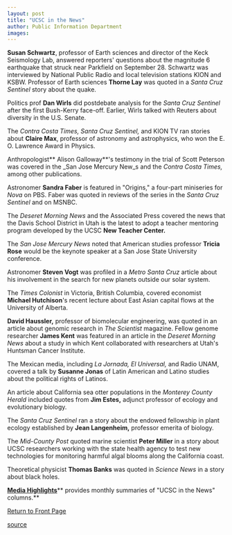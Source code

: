 ```yaml
---
layout: post
title: "UCSC in the News"
author: Public Information Department
images:
---
```


**Susan Schwartz**, professor of Earth sciences and director of the Keck Seismology Lab, answered reporters' questions about the magnitude 6 earthquake that struck near Parkfield on September 28. Schwartz was interviewed by National Public Radio and local television stations KION and KSBW. Professor of Earth sciences **Thorne Lay** was quoted in a _Santa Cruz Sentinel_ story about the quake.

Politics prof **Dan Wirls** did postdebate analysis for the _Santa Cruz Sentinel_ after the first Bush-Kerry face-off. Earlier, Wirls talked with Reuters about diversity in the U.S. Senate.

The _Contra Costa Times, Santa Cruz Sentinel,_ and KION TV ran stories about **Claire Max**, professor of astronomy and astrophysics, who won the E. O. Lawrence Award in Physics.

Anthropologist** Alison Galloway**'s testimony in the trial of Scott Peterson was covered in the _San Jose Mercury New_s and the _Contra Costa Times,_ among other publications.

Astronomer **Sandra Faber** is featured in "Origins," a four-part miniseries for _Nova_ on PBS. Faber was quoted in reviews of the series in the _Santa Cruz Sentinel_ and on MSNBC.

The _Deseret Morning News_ and the Associated Press covered the news that the Davis School District in Utah is the latest to adopt a teacher mentoring program developed by the UCSC **New Teacher Center.**

The _San Jose Mercury News_ noted that American studies professor **Tricia Rose** would be the keynote speaker at a San Jose State University conference.

Astronomer **Steven Vogt** was profiled in a _Metro Santa Cruz_ article about his involvement in the search for new planets outside our solar system.

The _Times Colonist_ in Victoria, British Columbia, covered economist **Michael Hutchison**'s recent lecture about East Asian capital flows at the University of Alberta.

**David Haussler,** professor of biomolecular engineering, was quoted in an article about genomic research in _The Scientist_ magazine. Fellow genome researcher **James Kent** was featured in an article in the _Deseret Morning News_ about a study in which Kent collaborated with researchers at Utah's Huntsman Cancer Institute.

The Mexican media, including _La Jornada, El Universal,_ and Radio UNAM, covered a talk by **Susanne Jonas** of Latin American and Latino studies about the political rights of Latinos.  

An article about California sea otter populations in the _Monterey County Herald_ included quotes from **Jim Estes,** adjunct professor of ecology and evolutionary biology.  

The _Santa Cruz Sentinel_ ran a story about the endowed fellowship in plant ecology established by **Jean Langenheim,** professor emerita of biology.  

The _Mid-County Post_ quoted marine scientist **Peter Miller** in a story about UCSC researchers working with the state health agency to test new technologies for monitoring harmful algal blooms along the California coast.   

Theoretical physicist **Thomas Banks** was quoted in _Science News_ in a story about black holes.

[**Media Highlights**][1]** provides monthly summaries of "UCSC in the News" columns.**

  

[Return to Front Page][2]

[1]: http://www.ucsc.edu/news_events/media_highlights
[2]: http://currents.ucsc.edu/

[source](http://www1.ucsc.edu/currents/04-05/10-04/news.asp "Permalink to news")
